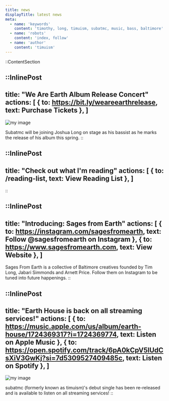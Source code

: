 ```yaml
---
title: news
displayTitle: latest news
meta:
  - name: 'keywords'
    content: 'timothy, long, timuism, subatmc, music, bass, baltimore'
  - name: 'robots'
    content: 'index, follow'
  - name: 'author'
    content: 'timuism'
---
```



::ContentSection

  ::InlinePost
  ---
  title: "We Are Earth Album Release Concert"
  actions: [
    {
      to: https://bit.ly/weareearthrelease,
      text: Purchase Tickets
    },
  ]
  ---
  ![my image](/images/weareearth-release.jpg)

  Subatmc will be joining Joshua Long on stage as his bassist as he marks the release of his album this spring. 
  ::

  ::InlinePost
  ---
  title: "Check out what I'm reading"
  actions: [
    {
      to: /reading-list,
      text: View Reading List
    },
  ]
  ---
  ::

  ::InlinePost
  ---
  title: "Introducing: Sages from Earth"
  actions: [
    {
      to: https://instagram.com/sagesfromearth,
      text: Follow @sagesfromearth on Instagram
    },
    {
      to: https://www.sagesfromearth.com,
      text: View Website
    },
  ]
  ---
  Sages From Earth is a collective of Baltimore creatives founded by Tim Long, Jabari Simmonds and Arnett Price. Follow them on Instagram to be tuned into future happenings.
  ::

  ::InlinePost
  ---
  title: "Earth House is back on all streaming services!"
  actions: [
    {
      to: https://music.apple.com/us/album/earth-house/1724369317?i=1724369774,
      text: Listen on Apple Music
    },
    {
      to: https://open.spotify.com/track/6pA0kCpV5lUdCsXiV3GwKj?si=7d5309527409485c,
      text: Listen on Spotify
    },
  ]
  ---
  ![my image](/images/earth-house-new-cover.jpg)

  subatmc (formerly known as timuism)'s debut single has been re-released and is available to listen on all streaming services!
  ::